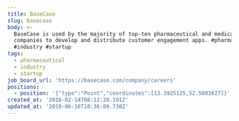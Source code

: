 ```yaml
---
title: BaseCase
slug: basecase
body: >-
  BaseCase is used by the majority of top-ten pharmaceutical and medical device
  companies to develop and distribute customer engagement apps. #pharmaceutical
  #industry #startup
tags:
  - pharmaceutical
  - industry
  - startup
job_board_url: 'https://basecase.com/company/careers'
positions:
  - position: '{"type":"Point","coordinates":[13.3925125,52.5081627]}'
created_at: '2018-02-14T08:12:20.191Z'
updated_at: '2019-06-16T10:36:09.730Z'
---
```


